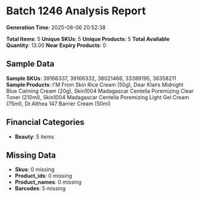 # Batch 1246 Analysis Report

**Generation Time**: 2025-08-06 20:52:38

**Total Items**: 5
**Unique SKUs**: 5
**Unique Products**: 5
**Total Available Quantity**: 13.00
**Near Expiry Products**: 0

## Sample Data
**Sample SKUs**: 39166337, 39166332, 38021466, 33389195, 36358211
**Sample Products**: I'M From Skin Rice Cream (50g), Dear Klairs Midnight Blue Calming Cream (20g), Skin1004 Madagascar Centella Poremizing Clear Toner (210ml), Skin1004 Madagascar Centella Poremizing Light Gel Cream (75ml), Dr.Althea 147 Barrier Cream (50ml)

## Financial Categories
- **Beauty**: 5 items

## Missing Data
- **Skus**: 0 missing
- **Product_ids**: 0 missing
- **Product_names**: 0 missing
- **Barcodes**: 5 missing
